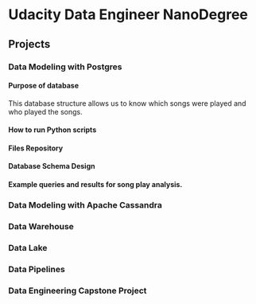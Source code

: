 # Udacity Data Engineer NanoDegree

## Projects

### Data Modeling with Postgres
#### Purpose of database
This database structure allows us to know which songs were played and who played the songs.

#### How to run Python scripts

#### Files Repository
#### Database Schema Design
#### Example queries and results for song play analysis.


### Data Modeling with Apache Cassandra
### Data Warehouse
### Data Lake
### Data Pipelines
### Data Engineering Capstone Project
